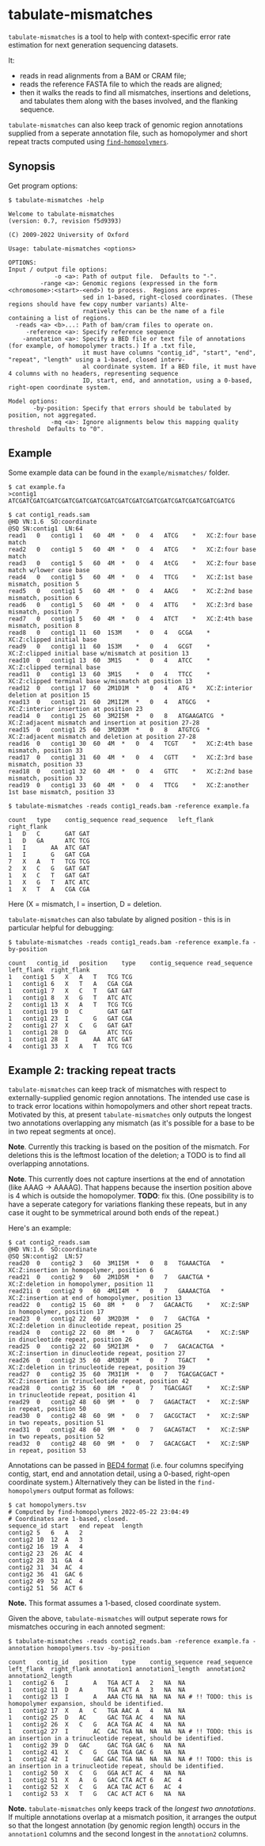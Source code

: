 # tabulate-mismatches

`tabulate-mismatches` is a tool to help with context-specific error rate estimation for next generation sequencing datasets.

It:

* reads in read alignments from a BAM or CRAM file;
* reads the reference FASTA file to which the reads are aligned;
* then it walks the reads to find all mismatches, insertions and deletions, and tabulates them along with the bases involved, and the flanking sequence.

`tabulate-mismatches` can also keep track of genomic region annotations supplied from a seperate
annotation file, such as homopolymer and short repeat tracts computed using
[`find-homopolymers`](find-homopolymers.md).

## Synopsis

Get program options:

```
$ tabulate-mismatches -help

Welcome to tabulate-mismatches
(version: 0.7, revision f5d9393)

(C) 2009-2022 University of Oxford

Usage: tabulate-mismatches <options>

OPTIONS:
Input / output file options:
             -o <a>: Path of output file.  Defaults to "-".
         -range <a>: Genomic regions (expressed in the form <chromosome>:<start>-<end>) to process.  Regions are expres-
                     sed in 1-based, right-closed coordinates. (These regions should have few copy number variants) Alte-
                     rnatively this can be the name of a file containing a list of regions.
  -reads <a> <b>...: Path of bam/cram files to operate on.
     -reference <a>: Specify reference sequence
    -annotation <a>: Specify a BED file or text file of annotations (for example, of homopolymer tracts.) If a .txt file,
                     it must have columns "contig_id", "start", "end", "repeat", "length" using a 1-based, closed interv-
                     al coordinate system. If a BED file, it must have 4 columns with no headers, representing sequence 
                     ID, start, end, and annotation, using a 0-based, right-open coordinate system.

Model options:
       -by-position: Specify that errors should be tabulated by position, not aggregated.
            -mq <a>: Ignore alignments below this mapping quality threshold  Defaults to "0".
```

## Example

Some example data can be found in the `example/mismatches/` folder.

```
$ cat example.fa
>contig1
ATCGATCGATCGATCGATCGATCGATCGATCGATCGATCGATCGATCGATCGATCGATCGATCG
```

```
$ cat contig1_reads.sam
@HD	VN:1.6	SO:coordinate
@SQ	SN:contig1	LN:64
read1	0	contig1	1	60	4M	*	0	4	ATCG	*	XC:Z:four base match
read2	0	contig1	5	60	4M	*	0	4	ATCG	*	XC:Z:four base match
read3	0	contig1	5	60	4M	*	0	4	AtCG	*	XC:Z:four base match w/lower case base
read4	0	contig1	5	60	4M	*	0	4	TTCG	*	XC:Z:1st base mismatch, position 5
read5	0	contig1	5	60	4M	*	0	4	AACG	*	XC:Z:2nd base mismatch, position 6
read6	0	contig1	5	60	4M	*	0	4	ATTG	*	XC:Z:3rd base mismatch, position 7
read7	0	contig1	5	60	4M	*	0	4	ATCT	*	XC:Z:4th base mismatch, position 8
read8	0	contig1	11	60	1S3M	*	0	4	GCGA	*	XC:Z:clipped initial base
read9	0	contig1	11	60	1S3M	*	0	4	GCGT	*	XC:Z:clipped initial base w/mismatch at position 13
read10	0	contig1	13	60	3M1S	*	0	4	ATCC	*	XC:Z:clipped terminal base
read11	0	contig1	13	60	3M1S	*	0	4	TTCC	*	XC:Z:clipped terminal base w/mismatch at position 13
read12	0	contig1	17	60	2M1D1M	*	0	4	ATG	*	XC:Z:interior deletion at position 15
read13	0	contig1	21	60	2M1I2M	*	0	4	ATGCG	*	XC:Z:interior insertion at position 23
read14	0	contig1	25	60	3M2I5M	*	0	8	ATGAAGATCG	*	XC:Z:adjacent mismatch and insertion at position 27-28
read15	0	contig1	25	60	3M2D3M	*	0	8	ATGTCG	*	XC:Z:adjacent mismatch and deletion at position 27-28
read16	0	contig1	30	60	4M	*	0	4	TCGT	*	XC:Z:4th base mismatch, position 33
read17	0	contig1	31	60	4M	*	0	4	CGTT	*	XC:Z:3rd base mismatch, position 33
read18	0	contig1	32	60	4M	*	0	4	GTTC	*	XC:Z:2nd base mismatch, position 33
read19	0	contig1	33	60	4M	*	0	4	TTCG	*	XC:Z:another 1st base mismatch, position 33
```

```
$ tabulate-mismatches -reads contig1_reads.bam -reference example.fa

count	type	contig_sequence	read_sequence	left_flank	right_flank
1	D	C		GAT	GAT
1	D	GA		ATC	TCG
1	I		AA	ATC	GAT
1	I		G	GAT	CGA
7	X	A	T	TCG	TCG
2	X	C	G	GAT	GAT
1	X	C	T	GAT	GAT
1	X	G	T	ATC	ATC
1	X	T	A	CGA	CGA
```

Here (X = mismatch, I = insertion, D = deletion.

`tabulate-mismatches` can also tabulate by aligned position - this is in particular helpful for debugging:

```
$ tabulate-mismatches -reads contig1_reads.bam -reference example.fa -by-position

count	contig_id	position	type	contig_sequence	read_sequence	left_flank	right_flank
1	contig1	5	X	A	T	TCG	TCG
1	contig1	6	X	T	A	CGA	CGA
1	contig1	7	X	C	T	GAT	GAT
1	contig1	8	X	G	T	ATC	ATC
2	contig1	13	X	A	T	TCG	TCG
1	contig1	19	D	C		GAT	GAT
1	contig1	23	I		G	GAT	CGA
2	contig1	27	X	C	G	GAT	GAT
1	contig1	28	D	GA		ATC	TCG
1	contig1	28	I		AA	ATC	GAT
4	contig1	33	X	A	T	TCG	TCG
```

## Example 2: tracking repeat tracts

`tabulate-mismatches` can keep track of mismatches with respect to externally-supplied genomic
region annotations. The intended use case is to track error locations within homopolymers and other
short repeat tracts. Motivated by this, at present `tabulate-mismatches` only outputs the longest
two annotations overlapping any mismatch (as it's possible for a base to be in two repeat segments
at once).  

**Note**. Currently this tracking is based on the position of the mismatch. For deletions this is
the leftmost location of the deletion; a TODO is to find all overlapping annotations.

**Note**. This currently does not capture insertions at the end of annotation (like AAAG -> AAAAG).
That happens because the insertion position above is 4 which is outside the homopolymer. **TODO**:
fix this. (One possibility is to have a seperate category for variations flanking these repeats,
but in any case it ought to be symmetrical around both ends of the repeat.)

Here's an example:

```
$ cat contig2_reads.sam
@HD	VN:1.6	SO:coordinate
@SQ	SN:contig2	LN:57
read20	0	contig2	3	60	3M1I5M	*	0	8	TGAAACTGA	*	XC:Z:insertion in homopolymer, position 6
read21	0	contig2	9	60	2M1D5M	*	0	7	GAACTGA	*	XC:Z:deletion in homopolymer, position 11
read21i	0	contig2	9	60	4M1I4M	*	0	7	GAAAACTGA	*	XC:Z:insertion at end of homopolymer, position 13
read22	0	contig2	15	60	8M	*	0	7	GACAACTG	*	XC:Z:SNP in homopolymer, position 17
read23	0	contig2	22	60	3M2D3M	*	0	7	GACTGA	*	XC:Z:deletion in dinucleotide repeat, position 25
read24	0	contig2	22	60	8M	*	0	7	GACAGTGA	*	XC:Z:SNP in dinucleotide repeat, position 26
read25	0	contig2	22	60	5M2I3M	*	0	7	GACACACTGA	*	XC:Z:insertion in dinucleotide repeat, position 27
read26	0	contig2	35	60	4M3D1M	*	0	7	TGACT	*	XC:Z:deletion in trinucleotide repeat, position 39
read27	0	contig2	35	60	7M3I1M	*	0	7	TGACGACGACT	*	XC:Z:insertion in trinucleotide repeat, position 42
read28	0	contig2	35	60	8M	*	0	7	TGACGAGT	*	XC:Z:SNP in trinucleotide repeat, position 41
read29	0	contig2	48	60	9M	*	0	7	GAGACTACT	*	XC:Z:SNP in repeat, position 50
read30	0	contig2	48	60	9M	*	0	7	GACGCTACT	*	XC:Z:SNP in two repeats, position 51
read31	0	contig2	48	60	9M	*	0	7	GACAGTACT	*	XC:Z:SNP in two repeats, position 52
read32	0	contig2	48	60	9M	*	0	7	GACACGACT	*	XC:Z:SNP in repeat, position 53
```

Annotations can be passed in [BED4 format](https://en.wikipedia.org/wiki/BED_%28file_format%29) (i.e.
four columns specifying contig, start, end and annotation detail, using a 0-based, right-open
coordinate system.)  Alternatively they can be listed in the `find-homopolymers` output format as follows:

```
$ cat homopolymers.tsv
# Computed by find-homopolymers 2022-05-22 23:04:49
# Coordinates are 1-based, closed.
sequence_id	start	end	repeat	length
contig2	5	6	A	2
contig2	10	12	A	3
contig2	16	19	A	4
contig2	23	26	AC	4
contig2	28	31	GA	4
contig2	31	34	AC	4
contig2	36	41	GAC	6
contig2	49	52	AC	4
contig2	51	56	ACT	6
```

**Note.** This format assumes a 1-based, closed coordinate system.

Given the above, `tabulate-mismatches` will output seperate rows for mismatches occuring in each annoted segment:

```
$ tabulate-mismatches -reads contig2_reads.bam -reference example.fa -annotation homopolymers.tsv -by-position

count	contig_id	position	type	contig_sequence	read_sequence	left_flank	right_flank	annotation1	annotation1_length	annotation2	annotation2_length
1	contig2	6	I		A	TGA	ACT	A	2	NA	NA
1	contig2	11	D	A		TGA	ACT	A	3	NA	NA
1	contig2	13	I		A	AAA	CTG	NA	NA	NA	NA # !! TODO: this is homopolymer expansion, should be identified.
1	contig2	17	X	A	C	TGA	AAC	A	4	NA	NA
1	contig2	25	D	AC		GAC	TGA	AC	4	NA	NA
1	contig2	26	X	C	G	ACA	TGA	AC	4	NA	NA
1	contig2	27	I		AC	CAC	TGA	NA	NA	NA	NA # !! TODO: this is an insertion in a trinucleotide repeat, should be identified.
1	contig2	39	D	GAC		GAC	TGA	GAC	6	NA	NA
1	contig2	41	X	C	G	CGA	TGA	GAC	6	NA	NA
1	contig2	42	I		GAC	GAC	TGA	NA	NA	NA	NA # !! TODO: this is an insertion in a trinucleotide repeat, should be identified.
1	contig2	50	X	C	G	GGA	ACT	AC	4	NA	NA
1	contig2	51	X	A	G	GAC	CTA	ACT	6	AC	4
1	contig2	52	X	C	G	ACA	TAC	ACT	6	AC	4
1	contig2	53	X	T	G	CAC	ACT	ACT	6	NA	NA

```

**Note.** `tabulate-mismatches` only keeps track of the *longest two annotations*. If multiple
annotations overlap at a mismatch position, it arranges the output so that the longest annotation
(by genomic region length) occurs in the `annotation1` columns and the second longest in the
`annotation2` columns.
